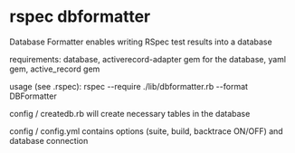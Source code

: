 rspec dbformatter
=================

Database Formatter enables writing RSpec test results into a database

requirements: database, activerecord-adapter gem for the database, yaml gem, active_record gem

usage (see .rspec):
rspec --require ./lib/dbformatter.rb --format DBFormatter

config / createdb.rb will create necessary tables in the database

config / config.yml contains options (suite, build, backtrace ON/OFF) and database connection
